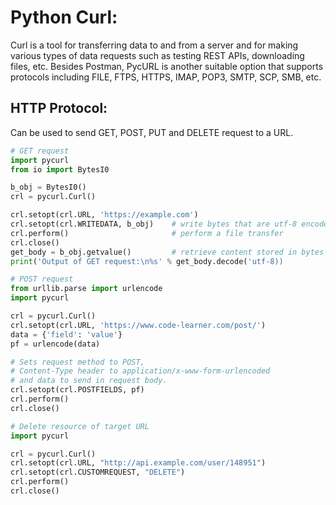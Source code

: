 # Python Curl:
Curl is a tool for transferring data to and from a server and for making various types of data requests such as testing REST APIs, downloading files, etc.
Besides Postman, PycURL is another suitable option that supports protocols including FILE, FTPS, HTTPS, IMAP, POP3, SMTP, SCP, SMB, etc.

## HTTP Protocol:
Can be used to send GET, POST, PUT and DELETE request to a URL.
```python 
# GET request
import pycurl
from io import BytesI0

b_obj = BytesI0()
crl = pycurl.Curl()

crl.setopt(crl.URL, 'https://example.com')
crl.setopt(crl.WRITEDATA, b_obj)    # write bytes that are utf-8 encoded
crl.perform()                       # perform a file transfer
crl.close()
get_body = b_obj.getvalue()         # retrieve content stored in bytes object
print('Output of GET request:\n%s' % get_body.decode('utf-8))
```
```python
# POST request
from urllib.parse import urlencode
import pycurl

crl = pycurl.Curl()
crl.setopt(crl.URL, 'https://www.code-learner.com/post/')
data = {'field': 'value'}
pf = urlencode(data)

# Sets request method to POST,
# Content-Type header to application/x-www-form-urlencoded
# and data to send in request body.
crl.setopt(crl.POSTFIELDS, pf)
crl.perform()
crl.close()
```
```python
# Delete resource of target URL
import pycurl

crl = pycurl.Curl()
crl.setopt(crl.URL, "http://api.example.com/user/148951")
crl.setopt(crl.CUSTOMREQUEST, "DELETE")
crl.perform()
crl.close()
```

